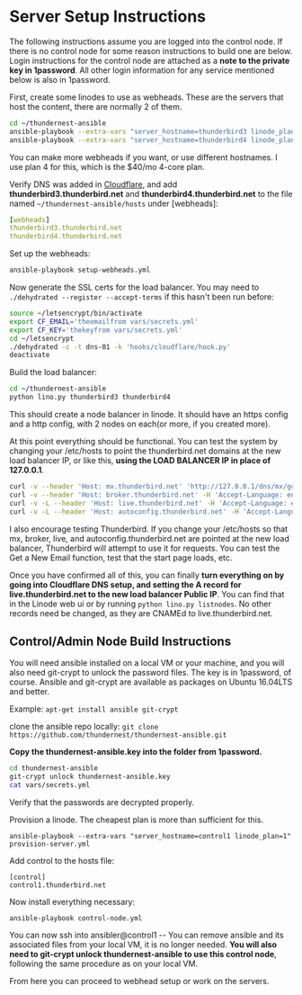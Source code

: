 # Server Setup Instructions
The following instructions assume you are logged into the control node. If there is no control node for some reason instructions to build one are below. Login instructions for the control node are attached as a **note to the private key in 1password**. All other login information for any service mentioned below is also in 1password.

First, create some linodes to use as webheads. These are the servers that host the content, there are normally 2 of them.

```bash
cd ~/thundernest-ansible
ansible-playbook --extra-vars "server_hostname=thunderbird3 linode_plan=4" provision-server.yml
ansible-playbook --extra-vars "server_hostname=thunderbird4 linode_plan=4" provision-server.yml
```
You can make more webheads if you want, or use different hostnames. I use plan 4 for this, which is the $40/mo 4-core plan.

Verify DNS was added in [Cloudflare](https://www.cloudflare.com/a/login), and add **thunderbird3.thunderbird.net** and **thunderbird4.thunderbird.net** to the file named `~/thundernest-ansible/hosts` under [webheads]:

```yml
[webheads]
thunderbird3.thunderbird.net
thunderbird4.thunderbird.net
```
Set up the webheads:
```bash
ansible-playbook setup-webheads.yml
```
Now generate the SSL certs for the load balancer. You may need to `./dehydrated --register --accept-terms` if this hasn't been run before:

```bash
source ~/letsencrypt/bin/activate
export CF_EMAIL='theemailfrom vars/secrets.yml'
export CF_KEY='thekeyfrom vars/secrets.yml'
cd ~/letsencrypt
./dehydrated -c -t dns-01 -k 'hooks/cloudflare/hook.py'
deactivate
```
Build the load balancer:

```bash
cd ~/thundernest-ansible
python lino.py thunderbird3 thunderbird4
```
This should create a node balancer in linode. It should have an https config and a http config, with 2 nodes on each(or more, if you created more).

At this point everything should be functional. You can test the system by changing your /etc/hosts to point the thunderbird.net domains at the new load balancer IP, or like this, **using the LOAD BALANCER IP in place of 127.0.0.1**.

```bash
curl -v --header 'Host: mx.thunderbird.net' 'http://127.0.0.1/dns/mx/google.com'
curl -v --header 'Host: broker.thunderbird.net' -H 'Accept-Language: en-US' 'http://127.0.0.1/provider/list'
curl -v -L --header 'Host: live.thunderbird.net' -H 'Accept-Language: en-US' 'http://127.0.0.1/thunderbird/start'
curl -v -L --header 'Host: autoconfig.thunderbird.net' -H 'Accept-Language: en-US' 'http://127.0.0.1/v1.1'
```
I also encourage testing Thunderbird. If you change your /etc/hosts so that mx, broker, live, and autoconfig.thunderbird.net are pointed at the new load balancer, Thunderbird will attempt to use it for requests. You can test the Get a New Email function, test that the start page loads, etc.

Once you have confirmed all of this, you can finally **turn everything on by going into Cloudflare DNS setup, and setting the A record for live.thunderbird.net to the new load balancer Public IP**. You can find that in the Linode web ui or by running `python lino.py listnodes`. No other records need be changed, as they are CNAMEd to live.thunderbird.net.

## Control/Admin Node Build Instructions

You will need ansible installed on a local VM or your machine, and you will also need git-crypt to unlock the password files. The key is in 1password, of course.  Ansible and git-crypt are available as packages on Ubuntu 16.04LTS and better.

Example:
`apt-get install ansible git-crypt`

clone the ansible repo locally:
`git clone https://github.com/thundernest/thundernest-ansible.git`

**Copy the thundernest-ansible.key into the folder from 1password.**

```bash
cd thundernest-ansible
git-crypt unlock thundernest-ansible.key
cat vars/secrets.yml
```

Verify that the passwords are decrypted properly.

Provision a linode. The cheapest plan is more than sufficient for this.

`ansible-playbook --extra-vars "server_hostname=control1 linode_plan=1" provision-server.yml`

Add control to the hosts file:
```
[control]
control1.thunderbird.net
```
Now install everything necessary:

`ansible-playbook control-node.yml`

You can now ssh into ansibler@control1 -- You can remove ansible and its associated files from your local VM, it is no longer needed. **You will also need to git-crypt unlock thundernest-ansible to use this control node**, following the same procedure as on your local VM.

From here you can proceed to webhead setup or work on the servers.
